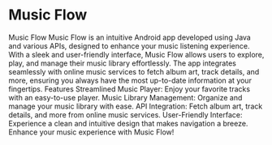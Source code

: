 # Music Flow
 Music Flow Music Flow is an intuitive Android app developed using Java and various APIs, designed to enhance your music listening experience. With a sleek and user-friendly interface, Music Flow allows users to explore, play, and manage their music library effortlessly. The app integrates seamlessly with online music services to fetch album art, track details, and more, ensuring you always have the most up-to-date information at your fingertips.  Features Streamlined Music Player: Enjoy your favorite tracks with an easy-to-use player. Music Library Management: Organize and manage your music library with ease. API Integration: Fetch album art, track details, and more from online music services. User-Friendly Interface: Experience a clean and intuitive design that makes navigation a breeze. Enhance your music experience with Music Flow!
